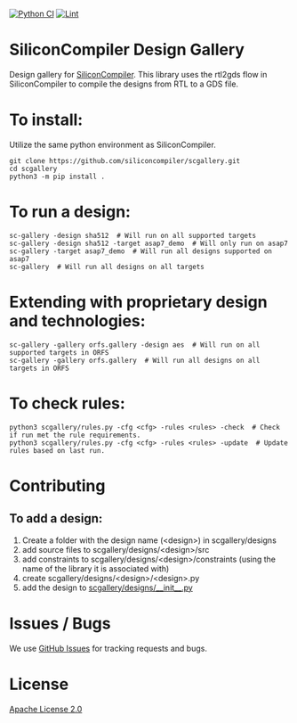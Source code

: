 [![Python CI](https://github.com/siliconcompiler/scgallery/actions/workflows/python_ci.yml/badge.svg)](https://github.com/siliconcompiler/scgallery/actions/workflows/python_ci.yml)
[![Lint](https://github.com/siliconcompiler/scgallery/actions/workflows/lint.yml/badge.svg?branch=main)](https://github.com/siliconcompiler/scgallery/actions/workflows/lint.yml)

# SiliconCompiler Design Gallery
Design gallery for [SiliconCompiler](https://github.com/silicompiler/siliconcompiler).
This library uses the rtl2gds flow in SiliconCompiler to compile the designs from RTL to a GDS file.

# To install:
Utilize the same python environment as SiliconCompiler.

    git clone https://github.com/siliconcompiler/scgallery.git
    cd scgallery
    python3 -m pip install .

# To run a design:

    sc-gallery -design sha512  # Will run on all supported targets
    sc-gallery -design sha512 -target asap7_demo  # Will only run on asap7
    sc-gallery -target asap7_demo  # Will run all designs supported on asap7
    sc-gallery  # Will run all designs on all targets

# Extending with proprietary design and technologies:

    sc-gallery -gallery orfs.gallery -design aes  # Will run on all supported targets in ORFS
    sc-gallery -gallery orfs.gallery  # Will run all designs on all targets in ORFS

# To check rules:

    python3 scgallery/rules.py -cfg <cfg> -rules <rules> -check  # Check if run met the rule requirements.
    python3 scgallery/rules.py -cfg <cfg> -rules <rules> -update  # Update rules based on last run.

# Contributing

## To add a design:
1. Create a folder with the design name (\<design\>) in scgallery/designs
2. add source files to scgallery/designs/\<design\>/src
3. add constraints to scgallery/designs/\<design\>/constraints (using the name of the library it is associated with)
4. create scgallery/designs/\<design\>/\<design\>.py
5. add the design to [scgallery/designs/\_\_init\_\_.py](scgallery/designs/__init__.py)

# Issues / Bugs

We use [GitHub Issues](https://github.com/siliconcompiler/scgallery/issues)
for tracking requests and bugs.

# License

[Apache License 2.0](LICENSE)
